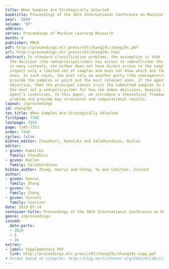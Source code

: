 ```yaml
---
title: When Samples Are Strategically Selected
booktitle: Proceedings of the 36th International Conference on Machine Learning
year: '2019'
volume: '97'
address: 
series: Proceedings of Machine Learning Research
month: 0
publisher: PMLR
pdf: http://proceedings.mlr.press/v97/zhang19c/zhang19c.pdf
url: http://proceedings.mlr.press/v97/zhang19c.html
abstract: In standard classification problems, the assumption is that the entity making
  the decision (the <em>principal</em>) has access to <em>all</em> the samples. However,
  in many contexts, she either does not have direct access to the samples, or can
  inspect only a limited set of samples and does not know which are the most relevant
  ones. In such cases, she must rely on another party (the <em>agent</em>) to either
  provide the samples or point out the most relevant ones. If the agent has a different
  objective, then the principal cannot trust the submitted samples to be representative.
  She must set a <em>policy</em> for how she makes decisions, keeping in mind the
  agent’s incentives. In this paper, we introduce a theoretical framework for this
  problem and provide key structural and computational results.
layout: inproceedings
id: zhang19c
tex_title: When Samples Are Strategically Selected
firstpage: 7345
lastpage: 7353
page: 7345-7353
order: 7345
cycles: false
bibtex_editor: Chaudhuri, Kamalika and Salakhutdinov, Ruslan
editor:
- given: Kamalika
  family: Chaudhuri
- given: Ruslan
  family: Salakhutdinov
bibtex_author: Zhang, Hanrui and Cheng, Yu and Conitzer, Vincent
author:
- given: Hanrui
  family: Zhang
- given: Yu
  family: Cheng
- given: Vincent
  family: Conitzer
date: 2019-05-24
container-title: Proceedings of the 36th International Conference on Machine Learning
genre: inproceedings
issued:
  date-parts:
  - 2019
  - 5
  - 24
extras:
- label: Supplementary PDF
  link: http://proceedings.mlr.press/v97/zhang19c/zhang19c-supp.pdf
# Format based on citeproc: http://blog.martinfenner.org/2013/07/30/citeproc-yaml-for-bibliographies/
---
```

